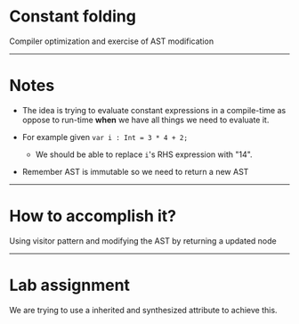 # Constant folding

Compiler optimization and exercise of AST modification

---

# Notes

- The idea is trying to evaluate constant expressions in a compile-time as oppose to run-time **when** we have all things we need to evaluate it.

- For example given `var i : Int = 3 * 4 + 2;`
  - We should be able to replace `i`'s RHS expression with "14". 

- Remember AST is immutable so we need to return a new AST

---

# How to accomplish it?

Using visitor pattern and modifying the AST by returning a updated node

---

# Lab assignment

We are trying to use a inherited and synthesized attribute to achieve this.
